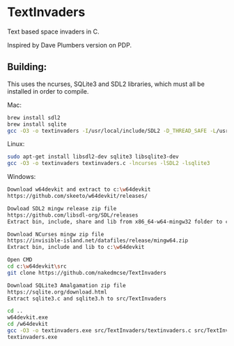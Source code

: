 # TextInvaders
Text based space invaders in C.

Inspired by Dave Plumbers version on PDP.

## Building:
This uses the ncurses, SQLite3 and SDL2 libraries, which must all be installed in order to compile.

Mac:
```bash
brew install sdl2
brew install sqlite
gcc -O3 -o textinvaders -I/usr/local/include/SDL2 -D_THREAD_SAFE -L/usr/local/lib textinvaders.c -lncurses -lSDL2 -lsqlite3
```

Linux:
```bash
sudo apt-get install libsdl2-dev sqlite3 libsqlite3-dev
gcc -O3 -o textinvaders textinvaders.c -lncurses -lSDL2 -lsqlite3
```

Windows:
```bash
Download w64devkit and extract to c:\w64devkit
https://github.com/skeeto/w64devkit/releases/

Dowload SDL2 mingw release zip file
https://github.com/libsdl-org/SDL/releases
Extract bin, include, share and lib from x86_64-w64-mingw32 folder to c:\w64devkit 

Download NCurses mingw zip file
https://invisible-island.net/datafiles/release/mingw64.zip
Extract bin, include and lib to c:\w64devkit 

Open CMD
cd c:\w64devkit\src
git clone https://github.com/nakedmcse/TextInvaders

Download SQLite3 Amalgamation zip file
https://sqlite.org/download.html
Extract sqlite3.c and sqlite3.h to src/TextInvaders

cd ..
w64devkit.exe
cd /w64devkit
gcc -O3 -o textinvaders.exe src/TextInvaders/textinvaders.c src/TextInvaders/sqlite3.c -IC:/w64devkit/include -lncursesw -lSDL2
textinvaders.exe
```